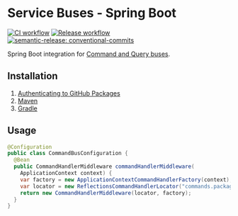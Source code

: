 # Service Buses - Spring Boot

[![CI workflow](https://github.com/montealegreluis/services-buses-spring-boot/actions/workflows/ci.yml/badge.svg)](https://github.com/montealegreluis/services-buses-spring-boot/actions/workflows/ci.yml)
[![Release workflow](https://github.com/montealegreluis/services-buses-spring-boot/actions/workflows/release.yml/badge.svg)](https://github.com/montealegreluis/services-buses-spring-boot/actions/workflows/release.yml)
[![semantic-release: conventional-commits](https://img.shields.io/badge/semantic--release-conventionalcommits-e10079?logo=semantic-release)](https://github.com/semantic-release/semantic-release)

Spring Boot integration for [Command and Query buses](https://github.com/MontealegreLuis/service-buses).

## Installation

1. [Authenticating to GitHub Packages](https://github.com/MontealegreLuis/services-buses-spring-boot/blob/main/docs/installation/authentication.md)
2. [Maven](https://github.com/MontealegreLuis/services-buses-spring-boot/blob/main/docs/installation/maven.md)
3. [Gradle](https://github.com/MontealegreLuis/services-buses-spring-boot/blob/main/docs/installation/gradle.md)

## Usage

```java
@Configuration
public class CommandBusConfiguration {
  @Bean
  public CommandHandlerMiddleware commandHandlerMiddleware(
    ApplicationContext context) {
    var factory = new ApplicationContextCommandHandlerFactory(context);
    var locator = new ReflectionsCommandHandlerLocator("commands.package");
    return new CommandHandlerMiddleware(locator, factory);
  }
}
```
